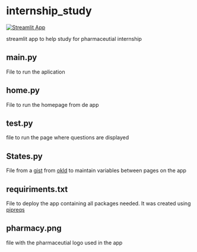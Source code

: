 # internship_study

[![Streamlit App](https://static.streamlit.io/badges/streamlit_badge_black_white.svg)](https://share.streamlit.io/danielmoraisg/internship_study/main/main.py)

streamlit app to help study for pharmaceutial internship


## main.py

File to run the aplication

## home.py

File to run the homepage from de app

## test.py

file to run the page where questions are displayed

## States.py

File from a [gist](https://gist.github.com/okld/0aba4869ba6fdc8d49132e6974e2e662) from [okld](https://gist.github.com/okld) to maintain variables between pages on the app

## requiriments.txt

File to deploy the app containing all packages needed. It was created using [pipreqs](https://pypi.org/project/pipreqs/)

## pharmacy.png

file with the pharmaceutial logo used in the app
